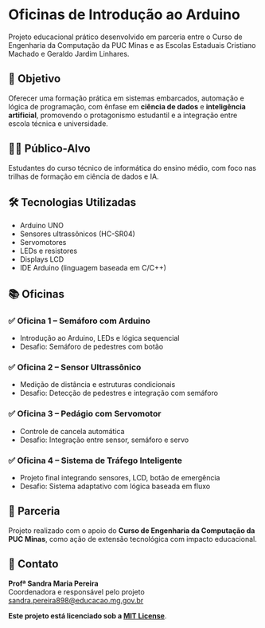 # Oficinas de Introdução ao Arduino

Projeto educacional prático desenvolvido em parceria entre o Curso de Engenharia da Computação da PUC Minas e as Escolas Estaduais Cristiano Machado e Geraldo Jardim Linhares.

## 🎯 Objetivo

Oferecer uma formação prática em sistemas embarcados, automação e lógica de programação, com ênfase em **ciência de dados** e **inteligência artificial**, promovendo o protagonismo estudantil e a integração entre escola técnica e universidade.

## 👨‍💻 Público-Alvo

Estudantes do curso técnico de informática do ensino médio, com foco nas trilhas de formação em ciência de dados e IA.

## 🛠️ Tecnologias Utilizadas

- Arduino UNO
- Sensores ultrassônicos (HC-SR04)
- Servomotores
- LEDs e resistores
- Displays LCD
- IDE Arduino (linguagem baseada em C/C++)

## 📚 Oficinas

### ✅ Oficina 1 – Semáforo com Arduino
- Introdução ao Arduino, LEDs e lógica sequencial
- Desafio: Semáforo de pedestres com botão

### ✅ Oficina 2 – Sensor Ultrassônico
- Medição de distância e estruturas condicionais
- Desafio: Detecção de pedestres e integração com semáforo

### ✅ Oficina 3 – Pedágio com Servomotor
- Controle de cancela automática
- Desafio: Integração entre sensor, semáforo e servo

### ✅ Oficina 4 – Sistema de Tráfego Inteligente
- Projeto final integrando sensores, LCD, botão de emergência
- Desafio: Sistema adaptativo com lógica baseada em fluxo

## 🤝 Parceria

Projeto realizado com o apoio do **Curso de Engenharia da Computação da PUC Minas**, como ação de extensão tecnológica com impacto educacional.

## 💼 Contato

**Profª Sandra Maria Pereira**  
Coordenadora e responsável pelo projeto 
sandra.pereira898@educacao.mg.gov.br


**Este projeto está licenciado sob a [MIT License](LICENSE)**.
